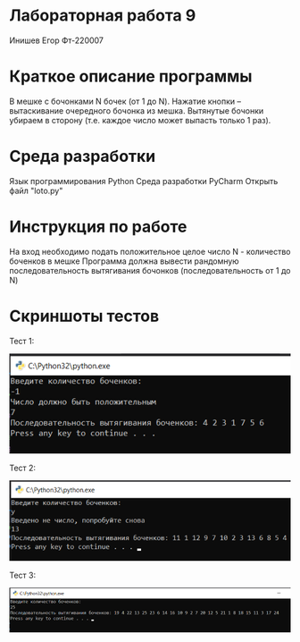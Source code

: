 # Лабораторная работа 9
Инишев Егор
Фт-220007

# Краткое описание программы
В мешке с бочонками N бочек (от 1 до N). 
Нажатие кнопки – вытаскивание очередного бочонка из мешка. 
Вытянутые бочонки убираем в сторону (т.е. каждое число может выпасть только 1 раз). 
 
# Среда разработки
Язык программирования Python 
Среда разработки PyCharm 
Открыть файл "loto.ру"

# Инструкция по работе
На вход необходимо подать положительное целое число N - количество боченков в мешке
Программа должна вывести рандомную последовательность вытягивания бочонков (последовательность от 1 до N)

# Cкриншоты тестов

Тест 1:

![Screenshot 1](https://github.com/inishevv/lab9/blob/main/2023-11-13_22-26-17.png)

Тест 2:

![Screenshot 1](https://github.com/inishevv/lab9/blob/main/2023-11-13_22-26-39.png)

Тест 3:

![Screenshot 1](https://github.com/inishevv/lab9/blob/main/2023-11-13_22-27-00.png)

